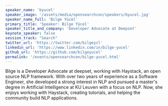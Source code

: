 ```yaml
---
speaker_name: 'byucel'
speaker_image: '/assets/media/opensearchcon/speakers/byucel.jpg'
speaker_name_full: 'Bilge Yücel'
primary_title: 'Speaker: Bilge Yücel'
speaker_title_and_company: 'Developer Advocate at Deepset'
keynote_speaker: false
session_track: "Search"
twitter_url: 'https://twitter.com/bilgeycl'
linkedin_url: 'https://www.linkedin.com/in/bilge-yucel'
github_url: 'https://github.com/bilgeyucel'
permalink: '/events/opensearchcon/bilge-yucel.html'
---
```


Bilge is a Developer Advocate at deepset, working with Haystack, an open source NLP framework. With over two years of experience as a Software Engineer, she developed a strong interest in NLP and pursued a master's degree in Artificial Intelligence at KU Leuven with a focus on NLP. Now, she enjoys working with Haystack, creating tutorials, and helping the community build NLP applications.

